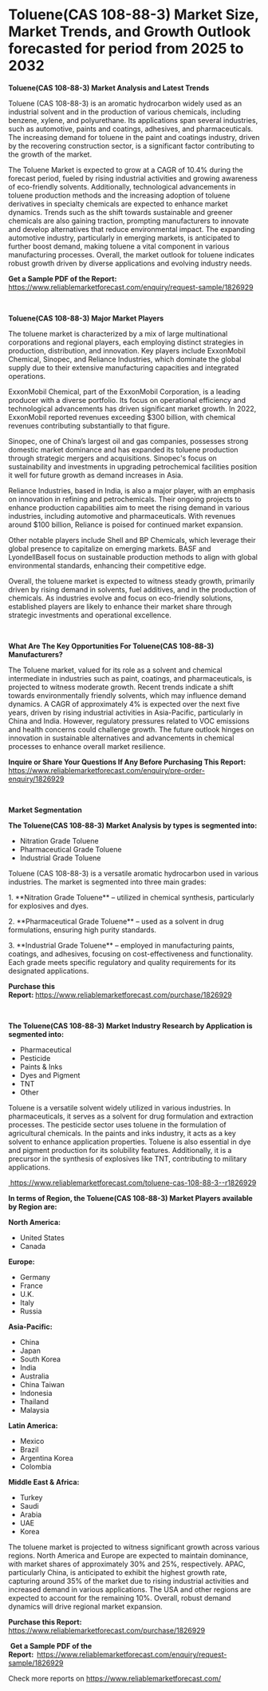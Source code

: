 <p><h1>Toluene(CAS 108-88-3) Market Size, Market Trends, and Growth Outlook forecasted for period from 2025 to 2032</h1></p><p><strong>Toluene(CAS 108-88-3) Market Analysis and Latest Trends</strong></p>
<p><p>Toluene (CAS 108-88-3) is an aromatic hydrocarbon widely used as an industrial solvent and in the production of various chemicals, including benzene, xylene, and polyurethane. Its applications span several industries, such as automotive, paints and coatings, adhesives, and pharmaceuticals. The increasing demand for toluene in the paint and coatings industry, driven by the recovering construction sector, is a significant factor contributing to the growth of the market.</p><p>The Toluene Market is expected to grow at a CAGR of 10.4% during the forecast period, fueled by rising industrial activities and growing awareness of eco-friendly solvents. Additionally, technological advancements in toluene production methods and the increasing adoption of toluene derivatives in specialty chemicals are expected to enhance market dynamics. Trends such as the shift towards sustainable and greener chemicals are also gaining traction, prompting manufacturers to innovate and develop alternatives that reduce environmental impact. The expanding automotive industry, particularly in emerging markets, is anticipated to further boost demand, making toluene a vital component in various manufacturing processes. Overall, the market outlook for toluene indicates robust growth driven by diverse applications and evolving industry needs.</p></p>
<p><strong>Get a Sample PDF of the Report:&nbsp;</strong> <a href="https://www.reliablemarketforecast.com/enquiry/request-sample/1826929?utm_campaign=3344&utm_medium=2&utm_source=Github&utm_content=ia&utm_term=03042025&utm_id=toluenecas-108-88-3">https://www.reliablemarketforecast.com/enquiry/request-sample/1826929</a></p>
<p>&nbsp;</p>
<p><strong>Toluene(CAS 108-88-3) Major Market Players</strong></p>
<p><p>The toluene market is characterized by a mix of large multinational corporations and regional players, each employing distinct strategies in production, distribution, and innovation. Key players include ExxonMobil Chemical, Sinopec, and Reliance Industries, which dominate the global supply due to their extensive manufacturing capacities and integrated operations.</p><p>ExxonMobil Chemical, part of the ExxonMobil Corporation, is a leading producer with a diverse portfolio. Its focus on operational efficiency and technological advancements has driven significant market growth. In 2022, ExxonMobil reported revenues exceeding $300 billion, with chemical revenues contributing substantially to that figure.</p><p>Sinopec, one of China’s largest oil and gas companies, possesses strong domestic market dominance and has expanded its toluene production through strategic mergers and acquisitions. Sinopec's focus on sustainability and investments in upgrading petrochemical facilities position it well for future growth as demand increases in Asia.</p><p>Reliance Industries, based in India, is also a major player, with an emphasis on innovation in refining and petrochemicals. Their ongoing projects to enhance production capabilities aim to meet the rising demand in various industries, including automotive and pharmaceuticals. With revenues around $100 billion, Reliance is poised for continued market expansion.</p><p>Other notable players include Shell and BP Chemicals, which leverage their global presence to capitalize on emerging markets. BASF and LyondellBasell focus on sustainable production methods to align with global environmental standards, enhancing their competitive edge.</p><p>Overall, the toluene market is expected to witness steady growth, primarily driven by rising demand in solvents, fuel additives, and in the production of chemicals. As industries evolve and focus on eco-friendly solutions, established players are likely to enhance their market share through strategic investments and operational excellence.</p></p>
<p>&nbsp;</p>
<p><strong>What Are The Key Opportunities For Toluene(CAS 108-88-3) Manufacturers?</strong></p>
<p><p>The Toluene market, valued for its role as a solvent and chemical intermediate in industries such as paint, coatings, and pharmaceuticals, is projected to witness moderate growth. Recent trends indicate a shift towards environmentally friendly solvents, which may influence demand dynamics. A CAGR of approximately 4% is expected over the next five years, driven by rising industrial activities in Asia-Pacific, particularly in China and India. However, regulatory pressures related to VOC emissions and health concerns could challenge growth. The future outlook hinges on innovation in sustainable alternatives and advancements in chemical processes to enhance overall market resilience.</p></p>
<p><strong>Inquire or Share Your Questions If Any Before Purchasing This Report:</strong> <a href="https://www.reliablemarketforecast.com/enquiry/pre-order-enquiry/1826929?utm_campaign=3344&utm_medium=2&utm_source=Github&utm_content=ia&utm_term=03042025&utm_id=toluenecas-108-88-3">https://www.reliablemarketforecast.com/enquiry/pre-order-enquiry/1826929</a></p>
<p>&nbsp;</p>
<p><strong>Market Segmentation</strong></p>
<p><strong>The Toluene(CAS 108-88-3) Market Analysis by types is segmented into:</strong></p>
<p><ul><li>Nitration Grade Toluene</li><li>Pharmaceutical Grade Toluene</li><li>Industrial Grade Toluene</li></ul></p>
<p><p>Toluene (CAS 108-88-3) is a versatile aromatic hydrocarbon used in various industries. The market is segmented into three main grades: </p><p>1. **Nitration Grade Toluene** – utilized in chemical synthesis, particularly for explosives and dyes.</p><p>2. **Pharmaceutical Grade Toluene** – used as a solvent in drug formulations, ensuring high purity standards.</p><p>3. **Industrial Grade Toluene** – employed in manufacturing paints, coatings, and adhesives, focusing on cost-effectiveness and functionality. Each grade meets specific regulatory and quality requirements for its designated applications.</p></p>
<p><strong>Purchase this Report:&nbsp;</strong><a href="https://www.reliablemarketforecast.com/purchase/1826929?utm_campaign=3344&utm_medium=2&utm_source=Github&utm_content=ia&utm_term=03042025&utm_id=toluenecas-108-88-3">https://www.reliablemarketforecast.com/purchase/1826929</a></p>
<p>&nbsp;</p>
<p><strong>The Toluene(CAS 108-88-3) Market Industry Research by Application is segmented into:</strong></p>
<p><ul><li>Pharmaceutical</li><li>Pesticide</li><li>Paints & Inks</li><li>Dyes and Pigment</li><li>TNT</li><li>Other</li></ul></p>
<p><p>Toluene is a versatile solvent widely utilized in various industries. In pharmaceuticals, it serves as a solvent for drug formulation and extraction processes. The pesticide sector uses toluene in the formulation of agricultural chemicals. In the paints and inks industry, it acts as a key solvent to enhance application properties. Toluene is also essential in dye and pigment production for its solubility features. Additionally, it is a precursor in the synthesis of explosives like TNT, contributing to military applications.</p></p>
<p><a href="https://www.reliablemarketforecast.com/toluene-cas-108-88-3--r1826929?utm_campaign=3344&utm_medium=2&utm_source=Github&utm_content=ia&utm_term=03042025&utm_id=toluenecas-108-88-3">&nbsp;https://www.reliablemarketforecast.com/toluene-cas-108-88-3--r1826929</a></p>
<p><strong>In terms of Region, the Toluene(CAS 108-88-3) Market Players available by Region are:</strong></p>
<p>
    <p> <strong> North America: </strong>
        <ul>
            <li>United States</li>
            <li>Canada</li>
        </ul>
        </p> 
    <p> <strong> Europe: </strong>
        <ul>
            <li>Germany</li>
            <li>France</li>
            <li>U.K.</li>
            <li>Italy</li>
            <li>Russia</li>
        </ul>
        </p> 
    <p> <strong> Asia-Pacific: </strong>
        <ul>
            <li>China</li>
            <li>Japan</li>
            <li>South Korea</li>
            <li>India</li>
            <li>Australia</li>
            <li>China Taiwan</li>
            <li>Indonesia</li>
            <li>Thailand</li>
            <li>Malaysia</li>
        </ul>
        </p> 
    <p> <strong> Latin America: </strong>
        <ul>
            <li>Mexico</li>
            <li>Brazil</li>
            <li>Argentina Korea</li>
            <li>Colombia</li>
        </ul>
        </p> 
    <p> <strong> Middle East & Africa: </strong>
        <ul>
            <li>Turkey</li>
            <li>Saudi</li>
            <li>Arabia</li>
            <li>UAE</li>
            <li>Korea</li>
        </ul>
    </p>
    </p>
<p><p>The toluene market is projected to witness significant growth across various regions. North America and Europe are expected to maintain dominance, with market shares of approximately 30% and 25%, respectively. APAC, particularly China, is anticipated to exhibit the highest growth rate, capturing around 35% of the market due to rising industrial activities and increased demand in various applications. The USA and other regions are expected to account for the remaining 10%. Overall, robust demand dynamics will drive regional market expansion.</p></p>
<p><strong>Purchase this Report: </strong><a href="https://www.reliablemarketforecast.com/purchase/1826929?utm_campaign=3344&utm_medium=2&utm_source=Github&utm_content=ia&utm_term=03042025&utm_id=toluenecas-108-88-3">https://www.reliablemarketforecast.com/purchase/1826929</a></p>
<p>&nbsp;<strong>Get a Sample PDF of the Report:&nbsp;&nbsp;</strong><a href="https://www.reliablemarketforecast.com/enquiry/request-sample/1826929?utm_campaign=3344&utm_medium=2&utm_source=Github&utm_content=ia&utm_term=03042025&utm_id=toluenecas-108-88-3">https://www.reliablemarketforecast.com/enquiry/request-sample/1826929</a></p>
<p><strong></strong></p>
<p>Check more reports on <a href="https://www.reliablemarketforecast.com/?utm_campaign=3344&utm_medium=2&utm_source=Github&utm_content=ia&utm_term=03042025&utm_id=toluenecas-108-88-3">https://www.reliablemarketforecast.com/</a></p>